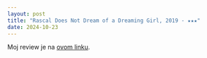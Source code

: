 ```yaml
---
layout: post
title: "Rascal Does Not Dream of a Dreaming Girl, 2019 - ★★★"
date: 2024-10-23
---
```


Moj review je na [ovom linku](https://letterboxd.com/pavlesap/film/rascal-does-not-dream-of-a-dreaming-girl/).

